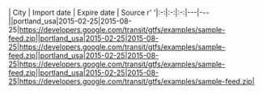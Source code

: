 | City  | Import date | Expire date | Source r'
'|:-:|:-:|:-:|---|---||portland_usa|2015-02-25|2015-08-25|https://developers.google.com/transit/gtfs/examples/sample-feed.zip||portland_usa|2015-02-25|2015-08-25|https://developers.google.com/transit/gtfs/examples/sample-feed.zip||portland_usa|2015-02-25|2015-08-25|https://developers.google.com/transit/gtfs/examples/sample-feed.zip||portland_usa|2015-02-25|2015-08-25|https://developers.google.com/transit/gtfs/examples/sample-feed.zip|